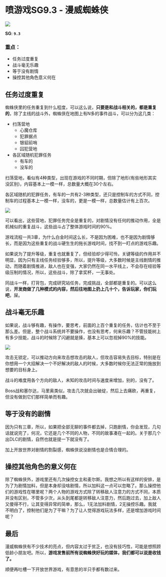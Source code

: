 # 喷游戏SG9.3 - 漫威蜘蛛侠

![](https://www.colorgamer.com/usr/uploads/2019/07/1782787085.jpg)

**SG**: **`9.3`**

### 重点：

+ 任务过度重复
+ 战斗毫无乐趣
+ 等于没有剧情
+ 操控其他角色意义何在

## 任务过度重复

蜘蛛侠里的任务重复到什么程度，可以这么说，**只要是和战斗相关的，都是重复的**，除了主线的战斗外，蜘蛛侠在地图上有N多的事件战斗，可以分为这几类：

+ 扫荡营地
  + 心魔仓库
  + 犯罪据点
  + 银貂前哨
  + 囚犯营地
+ 各区域随机犯罪任务
  + 有车的
  + 没车的

扫荡营地，看似有4种类型，出现在游戏的不同时期，但除了地形(有些地形其实没区别)，内容基本上一模一样，总数量大概在30个左右。

各区域随机的犯罪任务，有车的一共有2-3种类型，还只是控制车的方式不同，控制车的过程基本上一模一样，没车的，更是一模一样，总数量估计有上百次。

![](https://www.colorgamer.com/usr/uploads/2019/07/3938158874.jpg)

可以看出，这些营地，犯罪任务完全是重复的，对剧情没有任何的推动作用，全是机械似的重复战斗，这些战斗占了整体游戏时间的90%。

游戏流程一共3章，为什么白金时间这么长，不是因为困难，也不是因为剧情够长，而是因为这些重复的战斗硬生生的拖长游戏时间，找不到一盯点的游戏乐趣。

如果说为了提升等级，重复也就重复了，但经验却少得可怜，关键等级的作用并不明显，因为只有主线任务经验够多，所以，提升等级，大多数时候是主线剧情的推动，而随着剧情推进，敌人也在变强，大家仍然在同一水平线上，不会存在经验等级压制的情况，所以，这些战斗，除了拿奖杯，一无事处。

同战斗一样，打背包，完成研究站任务，完成挑战，全部都是重复的。可以这么说，**开发商做了几种模式的内容，然后往地图上扔上几十个，告诉玩家，你们玩吧**，屎。

## 战斗毫无乐趣

如果说，战斗够有趣，有操作，要思考，前面的上百个重复的任务，估计也不至于那么差。但是，整个战斗系统并不要操作，也没有思考，何来乐趣？不管技能树上有多少技能，战斗的时候除了闪避就是揍，基本上可以忽视掉90%的技能。

![](https://www.colorgamer.com/usr/uploads/2019/07/2259110322.jpg)

攻击无锁定，可以推动方向来攻击想攻击的敌人，但攻击容易失去目标，特别是在你想用一个大招解决一个不好解决的敌人的时候，大多数时候你无法正常的施放到想要的目标身上。

战斗的难度用各个方向的敌人，未知的攻击时间与速度来增加，别的，没有了。

Boss战和塞尔达，马里奥类似，攻击几次就会出破绽，然后上去痛欧，再重复，但没有做到它们那样简单而有趣。

## 等于没有的剧情

因为只有三章，所以，如果把全部无聊的事件都去掉，只跑剧情，你会发现，几句话就说完了，何况，它还是几个不同的人物，不同的故事凑在一起的。关于那几个出DLC的剧情，自然也就是提一下就没有了。

加上开放世界对剧情的割裂感，蜘蛛侠说没剧情也是合情合理的。

## 操控其他角色的意义何在

除了蜘蛛侠外，游戏里还有几次操控女主和麦尔斯。我想之所以有这样的安排，是为了为剧情加料，但是本身却没啥剧情，所以加料这一点可以忽略了。那么操控他们的游戏性在哪里呢？两个人物的游戏方式除了转移敌人注意力的方式不同，本质并没有区别，不管多少次，从头到尾都是转移敌人注意力，然后跑过去，加上敌人又傻得不行，让其变得异常的简单，那么，1无法加料剧情，2无操控乐趣。我就不明白了，控制他们是为了干嘛？为了让人觉得游戏玩法多样，还是增加游戏时间呢？

## 最后

漫威蜘蛛侠有不少技术的亮点，但内容太过于贫乏，也没有技巧性，可能是想照顾低龄小朋友吧。所以，**游戏发售前所有说蜘蛛侠好玩的媒体，我们都可以说是收钱了。**

顺便再吐槽一下开放世界游戏，有意思的半只手都有数过来。

